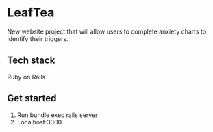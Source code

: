 # LeafTea
New website project that will allow users to complete anxiety charts to identify their triggers.

## Tech stack
Ruby on Rails

## Get started
1. Run bundle exec rails server
2. Localhost:3000